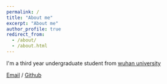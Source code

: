 ```yaml
---
permalink: /
title: "About me"
excerpt: "About me"
author_profile: true
redirect_from: 
  - /about/
  - /about.html
---
```


I'm a third year undergraduate student from [wuhan university](https://whu.edu.cn/)

[Email](zhouzh@whu.edu.cn) / [Github](https://github.com/zhouzh0201)
